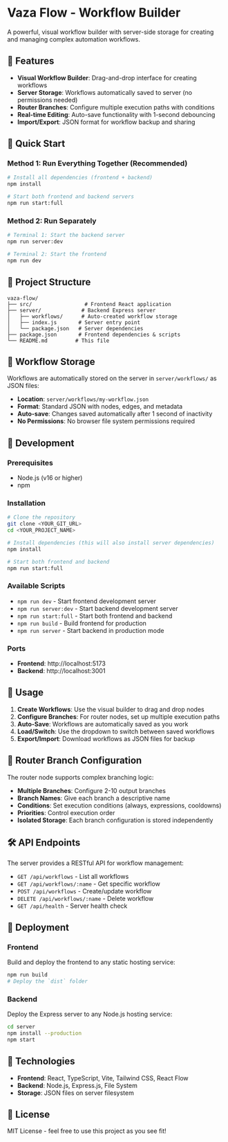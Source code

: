 # Vaza Flow - Workflow Builder

A powerful, visual workflow builder with server-side storage for creating and managing complex automation workflows.

## 🌟 Features

- **Visual Workflow Builder**: Drag-and-drop interface for creating workflows
- **Server Storage**: Workflows automatically saved to server (no permissions needed)
- **Router Branches**: Configure multiple execution paths with conditions
- **Real-time Editing**: Auto-save functionality with 1-second debouncing
- **Import/Export**: JSON format for workflow backup and sharing

## 🚀 Quick Start

### Method 1: Run Everything Together (Recommended)
```bash
# Install all dependencies (frontend + backend)
npm install

# Start both frontend and backend servers
npm run start:full
```

### Method 2: Run Separately
```bash
# Terminal 1: Start the backend server
npm run server:dev

# Terminal 2: Start the frontend
npm run dev
```

## 📁 Project Structure

```
vaza-flow/
├── src/                 # Frontend React application
├── server/             # Backend Express server
│   ├── workflows/      # Auto-created workflow storage
│   ├── index.js       # Server entry point
│   └── package.json   # Server dependencies
├── package.json       # Frontend dependencies & scripts
└── README.md         # This file
```

## 💾 Workflow Storage

Workflows are automatically stored on the server in `server/workflows/` as JSON files:

- **Location**: `server/workflows/my-workflow.json`
- **Format**: Standard JSON with nodes, edges, and metadata
- **Auto-save**: Changes saved automatically after 1 second of inactivity
- **No Permissions**: No browser file system permissions required

## 🔧 Development

### Prerequisites
- Node.js (v16 or higher)
- npm

### Installation

```bash
# Clone the repository
git clone <YOUR_GIT_URL>
cd <YOUR_PROJECT_NAME>

# Install dependencies (this will also install server dependencies)
npm install

# Start both frontend and backend
npm run start:full
```

### Available Scripts

- `npm run dev` - Start frontend development server
- `npm run server:dev` - Start backend development server  
- `npm run start:full` - Start both frontend and backend
- `npm run build` - Build frontend for production
- `npm run server` - Start backend in production mode

### Ports

- **Frontend**: http://localhost:5173
- **Backend**: http://localhost:3001

## 🎯 Usage

1. **Create Workflows**: Use the visual builder to drag and drop nodes
2. **Configure Branches**: For router nodes, set up multiple execution paths
3. **Auto-Save**: Workflows are automatically saved as you work
4. **Load/Switch**: Use the dropdown to switch between saved workflows
5. **Export/Import**: Download workflows as JSON files for backup

## 🔧 Router Branch Configuration

The router node supports complex branching logic:

- **Multiple Branches**: Configure 2-10 output branches
- **Branch Names**: Give each branch a descriptive name
- **Conditions**: Set execution conditions (always, expressions, cooldowns)
- **Priorities**: Control execution order
- **Isolated Storage**: Each branch configuration is stored independently

## 🛠️ API Endpoints

The server provides a RESTful API for workflow management:

- `GET /api/workflows` - List all workflows
- `GET /api/workflows/:name` - Get specific workflow  
- `POST /api/workflows` - Create/update workflow
- `DELETE /api/workflows/:name` - Delete workflow
- `GET /api/health` - Server health check

## 🚀 Deployment

### Frontend
Build and deploy the frontend to any static hosting service:

```bash
npm run build
# Deploy the `dist` folder
```

### Backend
Deploy the Express server to any Node.js hosting service:

```bash
cd server
npm install --production
npm start
```

## 🔧 Technologies

- **Frontend**: React, TypeScript, Vite, Tailwind CSS, React Flow
- **Backend**: Node.js, Express.js, File System
- **Storage**: JSON files on server filesystem

## 📝 License

MIT License - feel free to use this project as you see fit!
